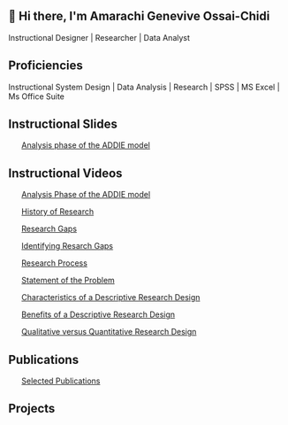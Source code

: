 ## 👋 Hi there, I'm Amarachi Genevive Ossai-Chidi
Instructional Designer | Researcher | Data Analyst

<h2>Proficiencies</h2>
Instructional System Design | Data Analysis | Research | SPSS | MS Excel | Ms Office Suite

<h2>Instructional Slides</h2>
<ul><a href="https://github.com/Dr-GENZ/Instructional-Slides/blob/main/ADDIE%20PART%201.pptx">Analysis phase of the ADDIE model</a></ul>

<h2>Instructional Videos</h2>
<ul><a href="https://youtu.be/fXKHxfEpwaI?si=_ufMxtS1wmC3oy_Y">Analysis Phase of the ADDIE model</a></ul>
<ul><a href="https://youtu.be/9q_DflWMmg4?si=XD6Su1ppQO4BR-Iy">History of Research</a></ul>
<ul><a href="https://youtu.be/ZKcPl5vLnXo?si=Xs7b7nNInicLxsPx">Research Gaps</a></ul>
<ul><a href="https://youtu.be/4R04XgQscr0?si=L-r-0WZN6IC2hOl9">Identifying Resarch Gaps</a></ul>
<ul><a href="https://youtu.be/o8W4BTJUAv0?si=SftH6Ljc6Imqlwmu">Research Process</a></ul>
<ul><a href="https://youtu.be/66n_aTPczDg?si=gFmdUv0L1SyChkrH">Statement of the Problem</a></ul>
<ul><a href="https://youtu.be/PHGjvJy9S24?si=ky1qkmgl02z_odD1">Characteristics of a Descriptive Research Design</a></ul>
<ul><a href="https://youtu.be/GFu9FheCNOs?si=DWjebIaEkyHJ43C2">Benefits of a Descriptive Research Design</a></ul>
<ul><a href="https://youtu.be/a17wo5tlnwY?si=jaeTCJo6JrFvdGkz">Qualitative versus Quantitative  Research Design</a></ul>






<h2>Publications</h2>
<ul><a href="https://orcid.org/0009-0002-6494-0336">Selected Publications</a></ul>

<h2>Projects</h2>
<!--
**Dr-GENZ/Dr-GENZ** is a ✨ _special_ ✨ repository because its `README.md` (this file) appears on your GitHub profile.

Here are some ideas to get you started:

- 🔭 I’m currently working on ...
- 🌱 I’m currently learning ...
- 👯 I’m looking to collaborate on ...
- 🤔 I’m looking for help with ...
- 💬 Ask me about ...
- 📫 How to reach me: ...
- 😄 Pronouns: ...
- ⚡ Fun fact: ...
-->
